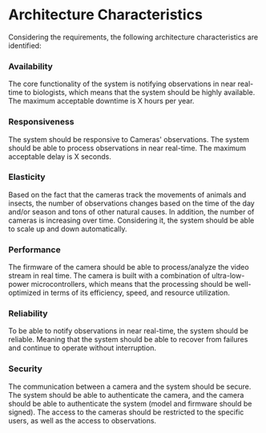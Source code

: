 # Architecture Characteristics

Considering the requirements, the following architecture characteristics are identified:

### Availability
The core functionality of the system is notifying observations in near real-time to biologists, which means that the system should be highly available. The maximum acceptable downtime is X hours per year.

### Responsiveness
The system should be responsive to Cameras' observations. The system should be able to process observations in near real-time. The maximum acceptable delay is X seconds.

### Elasticity
Based on the fact that the cameras track the movements of animals and insects, the number of observations changes based on the time of the day and/or season and tons of other natural causes. In addition, the number of cameras is increasing over time. Considering it, the system should be able to scale up and down automatically.

### Performance
The firmware of the camera should be able to process/analyze the video stream in real time. The camera is built with a combination of ultra-low-power microcontrollers, which means that the processing should be well-optimized in terms of its efficiency, speed, and resource utilization.

### Reliability
To be able to notify observations in near real-time, the system should be reliable. Meaning that the system should be able to recover from failures and continue to operate without interruption. 

### Security
The communication between a camera and the system should be secure. The system should be able to authenticate the camera, and the camera should be able to authenticate the system (model and firmware should be signed). The access to the cameras should be restricted to the specific users, as well as the access to observations.
